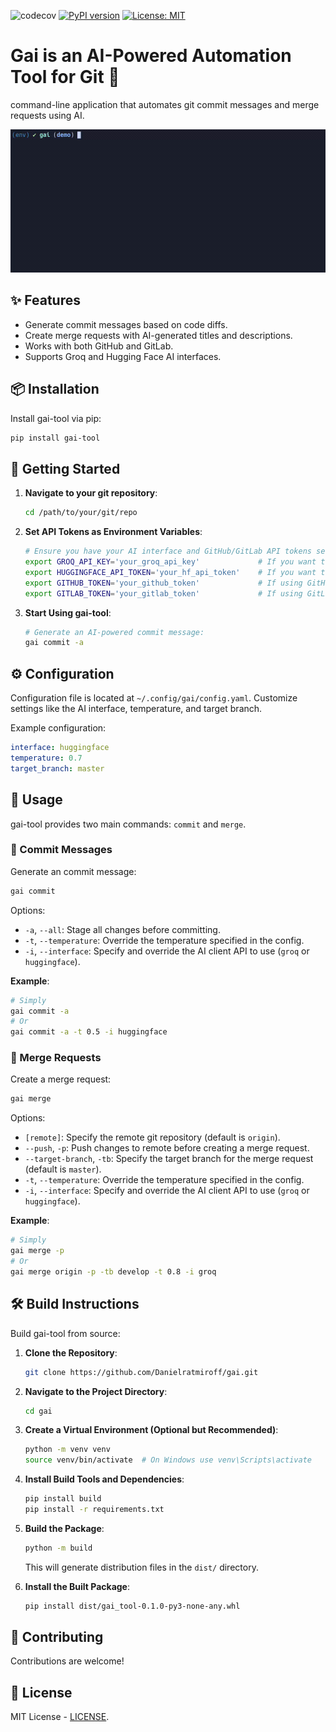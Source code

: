![codecov](https://codecov.io/gh/Danielratmiroff/gai/branch/master/graph/badge.svg)
[![PyPI version](https://badge.fury.io/py/gai-tool.svg)](https://badge.fury.io/py/gai-tool)
[![License: MIT](https://img.shields.io/badge/License-MIT-yellow.svg)](https://opensource.org/licenses/MIT)

# Gai is an AI-Powered Automation Tool for Git 🚀

command-line application that automates git commit messages and merge requests using AI. 

![Demo](resources/video_demo.gif)

## ✨ Features

-  Generate commit messages based on code diffs.
-  Create merge requests with AI-generated titles and descriptions.
-  Works with both GitHub and GitLab.
-  Supports Groq and Hugging Face AI interfaces.

## 📦 Installation

Install gai-tool via pip:

```bash
pip install gai-tool
```

## 🚀 Getting Started

1. **Navigate to your git repository**:

   ```bash
   cd /path/to/your/git/repo
   ```

2. **Set API Tokens as Environment Variables**:

   ```bash
   # Ensure you have your AI interface and GitHub/GitLab API tokens set:
   export GROQ_API_KEY='your_groq_api_key'             # If you want to use Groq's API
   export HUGGINGFACE_API_TOKEN='your_hf_api_token'    # If you want to use Hugging Face's API
   export GITHUB_TOKEN='your_github_token'             # If using GitHub
   export GITLAB_TOKEN='your_gitlab_token'             # If using GitLab
   ```
3. **Start Using gai-tool**:

   ```bash
   # Generate an AI-powered commit message:
   gai commit -a
   ```

## ⚙️ Configuration

Configuration file is located at `~/.config/gai/config.yaml`. Customize settings like the AI interface, temperature, and target branch.

Example configuration:

```yaml
interface: huggingface
temperature: 0.7
target_branch: master
```

## 📖 Usage

gai-tool provides two main commands: `commit` and `merge`.

### 📝 Commit Messages

Generate an commit message:

```bash
gai commit
```

Options:

- `-a`, `--all`: Stage all changes before committing.
- `-t`, `--temperature`: Override the temperature specified in the config.
- `-i`, `--interface`: Specify and override the AI client API to use (`groq` or `huggingface`).

**Example**:
```bash
# Simply
gai commit -a
# Or
gai commit -a -t 0.5 -i huggingface
```

### 🔀 Merge Requests

Create a merge request:

```bash
gai merge
```

Options:

- `[remote]`: Specify the remote git repository (default is `origin`).
- `--push`, `-p`: Push changes to remote before creating a merge request.
- `--target-branch`, `-tb`: Specify the target branch for the merge request (default is `master`).
- `-t`, `--temperature`: Override the temperature specified in the config.
- `-i`, `--interface`: Specify and override the AI client API to use (`groq` or `huggingface`).

**Example**:
```bash
# Simply
gai merge -p
# Or
gai merge origin -p -tb develop -t 0.8 -i groq
```

## 🛠 Build Instructions

Build gai-tool from source:

1. **Clone the Repository**:

   ```bash
   git clone https://github.com/Danielratmiroff/gai.git
   ```

2. **Navigate to the Project Directory**:

   ```bash
   cd gai
   ```

3. **Create a Virtual Environment (Optional but Recommended)**:

   ```bash
   python -m venv venv
   source venv/bin/activate  # On Windows use venv\Scripts\activate
   ```

4. **Install Build Tools and Dependencies**:

   ```bash
   pip install build
   pip install -r requirements.txt
   ```

5. **Build the Package**:

   ```bash
   python -m build
   ```

   This will generate distribution files in the `dist/` directory.

6. **Install the Built Package**:

   ```bash
   pip install dist/gai_tool-0.1.0-py3-none-any.whl
   ```

## 🤝 Contributing

Contributions are welcome! 


## 📄 License

MIT License - [LICENSE](LICENSE).
